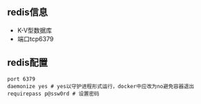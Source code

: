 <!--
{
    "title": "redis相关",
    "create": "2018-05-16 15:02:26",
    "modify": "2018-12-02 19:40:55",
    "tag": [
        "redis"
    ],
    "info": []
}
-->

## redis信息

- K-V型数据库
- 端口tcp6379

## redis配置

```redis
port 6379
daemonize yes # yes以守护进程形式运行，docker中应改为no避免容器退出
requirepass p@ssw0rd # 设置密码
```